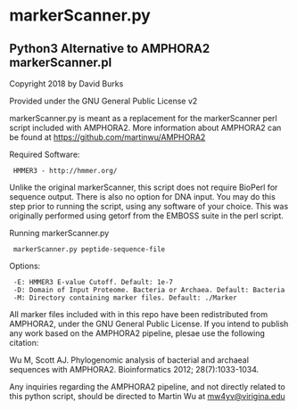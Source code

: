 # markerScanner.py
## Python3 Alternative to AMPHORA2 markerScanner.pl

Copyright 2018 by David Burks

Provided under the GNU General Public License v2

markerScanner.py is meant as a replacement for the markerScanner perl script included with AMPHORA2.
More information about AMPHORA2 can be found at https://github.com/martinwu/AMPHORA2

Required Software:

     HMMER3 - http://hmmer.org/

Unlike the original markerScanner, this script does not require BioPerl for sequence output.  There is also no option for DNA input.  You may do this step prior to running the script, using any software of your choice.  This was originally performed using getorf from the EMBOSS suite in the perl script.

Running markerScanner.py

     markerScanner.py peptide-sequence-file
     
Options:

     -E: HMMER3 E-value Cutoff. Default: 1e-7
     -D: Domain of Input Proteome. Bacteria or Archaea. Default: Bacteria
     -M: Directory containing marker files. Default: ./Marker 






All marker files included with in this repo have been redistributed from AMPHORA2, under the GNU General Public License. If you intend to publish any work based on the AMPHORA2 pipeline, plesae use the following citation:

Wu M, Scott AJ. Phylogenomic analysis of bacterial and archaeal sequences with AMPHORA2. Bioinformatics 2012; 28(7):1033-1034.

Any inquiries regarding the AMPHORA2 pipeline, and not directly related to this python script, should be directed to Martin Wu at mw4yv@virigina.edu
